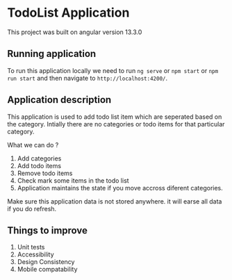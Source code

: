 # TodoList Application

This project was built on angular version 13.3.0

## Running application

To run this application locally we need to run `ng serve` or `npm start` or  `npm run start` and then navigate to 
`http://localhost:4200/`. 

## Application description 

This application is used to add todo list item which are seperated based on the category. Intially there are no categories or todo items for that particular category. 

What we can do ?

1. Add categories 
2. Add todo items
3. Remove todo items 
4. Check mark some items in the todo list
5. Application maintains the state if you move accross diferent categories. 

Make sure this application data is not stored anywhere. it will earse all data if you do refresh.

## Things to improve

1. Unit tests 
2. Accessibility
3. Design Consistency
4. Mobile compatability


